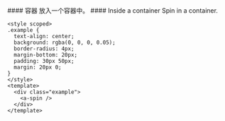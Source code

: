 <cn>
#### 容器
放入一个容器中。
</cn>

<us>
#### Inside a container
Spin in a container.
</us>

```vue
<style scoped>
.example {
  text-align: center;
  background: rgba(0, 0, 0, 0.05);
  border-radius: 4px;
  margin-bottom: 20px;
  padding: 30px 50px;
  margin: 20px 0;
}
</style>
<template>
  <div class="example">
    <a-spin />
  </div>
</template>
```
